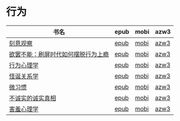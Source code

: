 # 行为

| 书名 | epub | mobi | azw3 |
| --- | --- | --- | --- |
| [刻意观察](http://ct.dalanmei.com/f/31084289-571533108-1f7094) | [epub](http://ct.dalanmei.com/f/31084289-571533108-1f7094) | [mobi](http://ct.dalanmei.com/f/31084289-571802828-cfbe16) | [azw3](http://ct.dalanmei.com/f/31084289-572195151-41d9b8) |
| [欲罢不能：刷屏时代如何摆脱行为上瘾](http://ct.dalanmei.com/f/31084289-571561990-c2800c) | [epub](http://ct.dalanmei.com/f/31084289-571561990-c2800c) | [mobi](http://ct.dalanmei.com/f/31084289-571990194-06b3a4) | [azw3](http://ct.dalanmei.com/f/31084289-571840732-dbd729) |
| [行为心理学](http://ct.dalanmei.com/f/31084289-571588561-2a599e) | [epub](http://ct.dalanmei.com/f/31084289-571588561-2a599e) | [mobi](http://ct.dalanmei.com/f/31084289-571737962-3c7a4d) | [azw3](http://ct.dalanmei.com/f/31084289-571868094-570549) |
| [怪诞关系学](http://ct.dalanmei.com/f/31084289-571497751-03a274) | [epub](http://ct.dalanmei.com/f/31084289-571497751-03a274) | [mobi](http://ct.dalanmei.com/f/31084289-571774827-8d2552) | [azw3](http://ct.dalanmei.com/f/31084289-571871975-6e6246) |
| [微习惯](http://ct.dalanmei.com/f/31084289-571523703-cc0947) | [epub](http://ct.dalanmei.com/f/31084289-571523703-cc0947) | [mobi](http://ct.dalanmei.com/f/31084289-571779707-f842b7) | [azw3](http://ct.dalanmei.com/f/31084289-571879548-a86b6d) |
| [不诚实的诚实真相](None) | [epub](None) | [mobi](None) | [azw3](None) |
| [害羞心理学](http://ct.dalanmei.com/f/31084289-571433335-315fa2) | [epub](http://ct.dalanmei.com/f/31084289-571433335-315fa2) | [mobi](http://ct.dalanmei.com/f/31084289-571784128-2d0492) | [azw3](http://ct.dalanmei.com/f/31084289-571884832-451219) |
